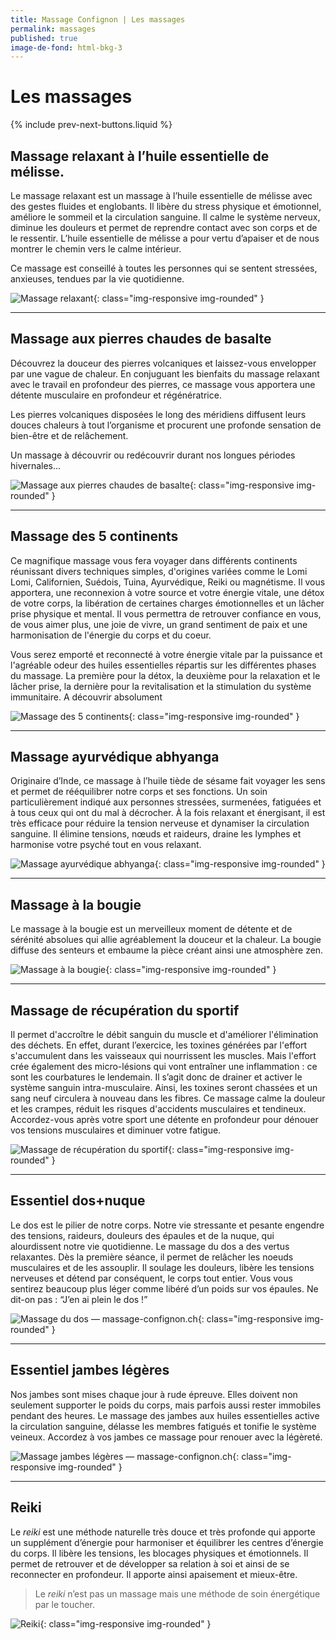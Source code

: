 ```yaml
---
title: Massage Confignon | Les massages
permalink: massages
published: true
image-de-fond: html-bkg-3
---
```


# Les massages

{% include prev-next-buttons.liquid %}

## Massage relaxant à l’huile essentielle de mélisse.

Le massage relaxant est un massage à l’huile essentielle de mélisse avec des gestes fluides et englobants. Il libère du stress physique et émotionnel, améliore le sommeil et la circulation sanguine. Il calme le système nerveux, diminue les douleurs et permet de reprendre contact avec son corps et de le ressentir. L’huile essentielle de mélisse a pour vertu d’apaiser et de nous montrer le chemin vers le calme intérieur.

Ce massage est conseillé à toutes les personnes qui se sentent stressées, anxieuses, tendues par la vie quotidienne.

![Massage relaxant](images/massage-confignon-massage-relaxant.jpg){: class="img-responsive img-rounded" }

---

## Massage aux pierres chaudes de basalte

Découvrez la douceur des pierres volcaniques et laissez-vous envelopper par une vague de chaleur. En conjuguant les bienfaits du massage relaxant avec le travail en profondeur des pierres, ce massage vous apportera une détente musculaire en profondeur et régénératrice.

Les pierres volcaniques disposées le long des méridiens diffusent leurs douces chaleurs à tout l’organisme et procurent une profonde sensation de bien-être et de relâchement.

Un massage à découvrir ou redécouvrir durant nos longues périodes hivernales...

![Massage aux pierres chaudes de basalte](images/massage-confignon-massage-pierres-chaudes.jpg){: class="img-responsive img-rounded" }

---

## Massage des 5 continents

Ce magnifique massage vous fera voyager dans différents continents réunissant divers techniques simples, d'origines variées comme le Lomi Lomi, Californien, Suédois, Tuina, Ayurvédique, Reiki ou magnétisme. 
Il vous apportera, une reconnexion à votre source et votre énergie vitale, une détox de votre corps, la libération de certaines charges émotionnelles et un lâcher prise physique et mental. 
Il vous permettra de retrouver confiance en vous, de vous aimer plus, une joie de vivre, un grand sentiment de paix et une harmonisation de l'énergie du corps et du coeur.

Vous serez emporté et reconnecté à votre énergie vitale par la puissance et l'agréable odeur des huiles essentielles répartis sur les différentes phases du massage. 
La première pour la détox, la deuxième pour la relaxation et le lâcher prise, la dernière pour la revitalisation et la stimulation du système immunitaire.
A découvrir absolument

![Massage des 5 continents](images/massagedes5continents.jpg){: class="img-responsive img-rounded" }

---

## Massage ayurvédique abhyanga

Originaire d’Inde, ce massage à l’huile tiède de sésame fait voyager les sens et permet de rééquilibrer notre corps et ses fonctions. 
Un soin particulièrement indiqué aux personnes stressées, surmenées, fatiguées et à tous ceux qui ont du mal à décrocher.
À la fois relaxant et énergisant, il est très efficace pour réduire la tension nerveuse et dynamiser la circulation sanguine. 
Il élimine tensions, nœuds et raideurs, draine les lymphes et harmonise votre psyché tout en vous relaxant.

![Massage ayurvédique abhyanga](images/massage-confignon-massage-ayurvedique.jpg){: class="img-responsive img-rounded" }

---

## Massage à la bougie

Le massage à la bougie est un merveilleux moment de détente et de sérénité absolues qui allie agréablement la douceur et la chaleur. 
La bougie diffuse des senteurs et embaume la pièce créant ainsi une atmosphère zen.

![Massage à la bougie](images/massage-confignon-massage-bougie.jpg){: class="img-responsive img-rounded" }

---

## Massage de récupération du sportif

Il permet d'accroître le débit sanguin du muscle et d'améliorer l'élimination des déchets. En effet, durant l’exercice, les toxines générées par l'effort s'accumulent dans les vaisseaux qui nourrissent les muscles. 
Mais l'effort crée également des micro-lésions qui vont entraîner une inflammation : ce sont les courbatures le lendemain. 
Il s’agit donc de drainer et activer le système sanguin intra-musculaire. Ainsi, les toxines seront chassées et un sang neuf circulera à nouveau dans les fibres. 
Ce massage calme la douleur et les crampes, réduit les risques d'accidents musculaires et tendineux.
Accordez-vous après votre sport une détente en profondeur pour dénouer vos tensions musculaires et diminuer votre fatigue.

 ![Massage de récupération du sportif](images/velocourse2018.jpg){: class="img-responsive img-rounded" }

---

## Essentiel dos+nuque

Le dos est le pilier de notre corps. Notre vie stressante et pesante engendre des tensions, raideurs, douleurs des épaules et de la nuque, qui alourdissent notre vie quotidienne. 
Le massage du dos a des vertus relaxantes. Dès la première séance, il permet de relâcher les noeuds musculaires et de les assouplir.
Il soulage les douleurs, libère les tensions nerveuses et détend par conséquent, le corps tout entier. Vous vous sentirez beaucoup plus léger comme libéré d’un poids sur vos épaules. Ne dit-on pas : “J’en ai plein le dos !”

![Massage du dos — massage-confignon.ch](images/massage-essentiel-dos2018.jpg){: class="img-responsive img-rounded" }

---

## Essentiel jambes légères

Nos jambes sont mises chaque jour à rude épreuve. Elles doivent non seulement supporter le poids du corps, mais parfois aussi rester immobiles pendant des heures. 
Le massage des jambes aux huiles essentielles active la circulation sanguine, délasse les membres fatigués et tonifie le système veineux. Accordez à vos jambes ce massage pour renouer avec la légèreté.

![Massage jambes légères — massage-confignon.ch](images/massage-jambes-légères2018.jpg){: class="img-responsive img-rounded" }

---

## Reiki

Le *reiki* est une méthode naturelle très douce et très profonde qui apporte un supplément d’énergie pour harmoniser et équilibrer les centres d’énergie du corps. Il libère les tensions, les blocages physiques et émotionnels. Il permet de retrouver et de développer sa relation à soi et ainsi de se reconnecter en profondeur. Il apporte ainsi apaisement et mieux-être.

> Le *reiki* n’est pas un massage mais une méthode de soin énergétique par le toucher.

![Reiki](images/massage-confignon-reiki.jpg){: class="img-responsive img-rounded" }
